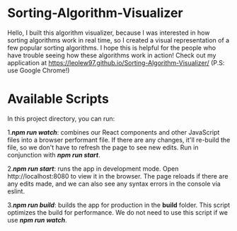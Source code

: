 # Sorting-Algorithm-Visualizer
Hello, I built this algorithm visualizer, because I was interested in how sorting algorithms work in real time, so I created a visual representation of a few popular sorting algorithms. I hope this is helpful for the people who have trouble seeing how these algorithms work in action! Check out my application at https://leolew97.github.io/Sorting-Algorithm-Visualizer/ (P.S: use Google Chrome!)

# Available Scripts

In this project directory, you can run:

1._**npm run watch**_: combines our React components and other JavaScript files into a browser performant file. If there are any changes, it'll re-build the file, so we don't have to refresh the page to see new edits. Run in conjunction with _**npm run start**_.

2._**npm run start**_: runs the app in development mode. Open http://localhost:8080 to view it in the browser. The page reloads if there are any edits made, and we can also see any syntax errors in the console via eslint.

3._**npm run build**_: builds the app for production in the **build** folder. This script optimizes the build for performance. We do not need to use this script if we use _**npm run watch**_.

